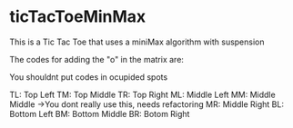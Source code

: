 # ticTacToeMinMax
This is a Tic Tac Toe that uses a miniMax algorithm with suspension

The codes for adding the "o" in the matrix are:

You shouldnt put codes in ocupided spots

TL: Top Left
TM: Top Middle
TR: Top Right
ML: Middle Left
MM: Middle Middle ->You dont really use this, needs refactoring
MR: Middle Right
BL: Bottom Left
BM: Bottom Middle
BR: Botom Right
